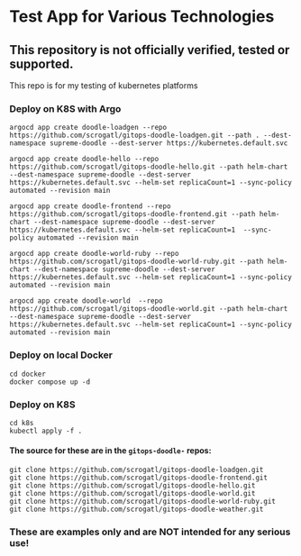 # Test App for Various Technologies

## This repository is not officially verified, tested or supported. ##

This repo is for my testing of kubernetes platforms


### Deploy on K8S with Argo ###
```
argocd app create doodle-loadgen --repo https://github.com/scrogatl/gitops-doodle-loadgen.git --path . --dest-namespace supreme-doodle --dest-server https://kubernetes.default.svc 

argocd app create doodle-hello --repo https://github.com/scrogatl/gitops-doodle-hello.git --path helm-chart --dest-namespace supreme-doodle --dest-server https://kubernetes.default.svc --helm-set replicaCount=1 --sync-policy automated --revision main

argocd app create doodle-frontend --repo https://github.com/scrogatl/gitops-doodle-frontend.git --path helm-chart --dest-namespace supreme-doodle --dest-server https://kubernetes.default.svc --helm-set replicaCount=1  --sync-policy automated --revision main

argocd app create doodle-world-ruby --repo https://github.com/scrogatl/gitops-doodle-world-ruby.git --path helm-chart --dest-namespace supreme-doodle --dest-server https://kubernetes.default.svc --helm-set replicaCount=1 --sync-policy automated --revision main

argocd app create doodle-world  --repo https://github.com/scrogatl/gitops-doodle-world.git --path helm-chart --dest-namespace supreme-doodle --dest-server https://kubernetes.default.svc --helm-set replicaCount=1 --sync-policy automated --revision main
```

### Deploy on local Docker  ###
```
cd docker
docker compose up -d 
```

### Deploy on K8S
```
cd k8s
kubectl apply -f .
```

#### The source for these are in the ```gitops-doodle-``` repos: 

```
git clone https://github.com/scrogatl/gitops-doodle-loadgen.git
git clone https://github.com/scrogatl/gitops-doodle-frontend.git
git clone https://github.com/scrogatl/gitops-doodle-hello.git
git clone https://github.com/scrogatl/gitops-doodle-world.git
git clone https://github.com/scrogatl/gitops-doodle-world-ruby.git
git clone https://github.com/scrogatl/gitops-doodle-weather.git
```



### These are examples only and are NOT intended for any serious use! ###

